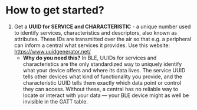 # How to get started?
1. Get a **UUID for SERVICE and CHARACTERISTIC** -  a unique number used to identify services, characteristics and descriptors, also known as attributes. These IDs are transmitted over the air so that e.g. a peripheral can inform a central what services it provides. Use this website: https://www.uuidgenerator.net/
    - **Why do you need this?** In BLE, UUIDs for services and characteristics are the only standardized way to uniquely identify what your device offers and where its data lives. The service UUID tells other devices what kind of functionality you provide, and the characteristic UUID tells them exactly which data point or control they can access. Without these, a central has no reliable way to locate or interact with your data — your BLE device might as well be invisible in the GATT table.
